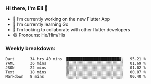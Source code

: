 ### Hi there, I'm Eli 👋
- 🔭 I’m currently working on the new Flutter App
- 🌱 I’m currently learning Go
- 🦄 I’m looking to collaborate with other flutter developers
- 😄 Pronouns: He/Him/His

### Weekly breakdown:
<!--START_SECTION:waka-->
```text
Dart       34 hrs 40 mins  ███████████████████████▓░   95.21 % 
YAML       36 mins         ▒░░░░░░░░░░░░░░░░░░░░░░░░   01.69 % 
JSON       22 mins         ▒░░░░░░░░░░░░░░░░░░░░░░░░   01.02 % 
Text       18 mins         ▒░░░░░░░░░░░░░░░░░░░░░░░░   00.87 % 
Markdown   8 mins          ░░░░░░░░░░░░░░░░░░░░░░░░░   00.40 % 
```
<!--END_SECTION:waka-->
